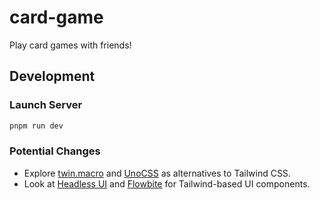 # card-game

Play card games with friends!

## Development

### Launch Server

```bash
pnpm run dev
```

### Potential Changes

- Explore [twin.macro](https://github.com/ben-rogerson/twin.macro) and [UnoCSS](https://github.com/unocss/unocss) as alternatives to Tailwind CSS.
- Look at [Headless UI](https://headlessui.com/) and [Flowbite](https://flowbite.com/) for Tailwind-based UI components.
